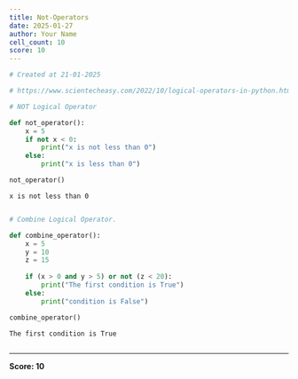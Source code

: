 ```yaml
---
title: Not-Operators
date: 2025-01-27
author: Your Name
cell_count: 10
score: 10
---
```


```python
# Created at 21-01-2025
```


```python
# https://www.scientecheasy.com/2022/10/logical-operators-in-python.html/
```


```python
# NOT Logical Operator
```


```python
def not_operator():
    x = 5
    if not x < 0:
        print("x is not less than 0")
    else:
        print("x is less than 0")
```


```python
not_operator()
```

    x is not less than 0



```python

```


```python
# Combine Logical Operator.
```


```python
def combine_operator():
    x = 5
    y = 10
    z = 15
    
    if (x > 0 and y > 5) or not (z < 20):
        print("The first condition is True")
    else:
        print("condition is False")
```


```python
combine_operator()
```

    The first condition is True



```python

```


---
**Score: 10**
